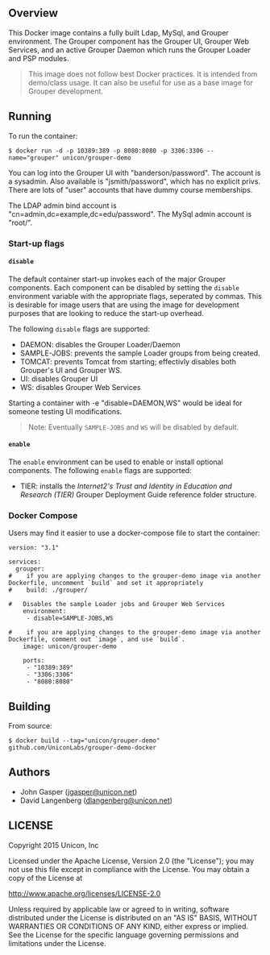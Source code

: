 ## Overview
This Docker image contains a fully built Ldap, MySql, and Grouper environment. The Grouper component has the Grouper UI, Grouper Web Services, and an active Grouper Daemon which runs the Grouper Loader and PSP modules.

> This image does not follow best Docker practices. It is intended from demo/class usage. It can also be useful for use as a base image for Grouper development.

## Running

To run the container:

```
$ docker run -d -p 10389:389 -p 8080:8080 -p 3306:3306 --name="grouper" unicon/grouper-demo
```

You can log into the Grouper UI with "banderson/password". The account is a sysadmin. Also available is "jsmith/password", which has no explicit privs. There are lots of "user" accounts that have dummy course memberships.

The LDAP admin bind account is "cn=admin,dc=example,dc=edu/password". The MySql admin account is "root/<nopassword>".

### Start-up flags

#### `disable`
The default container start-up invokes each of the major Grouper components. Each component can be disabled by setting the `disable` environment variable with the appropriate flags, seperated by commas. This is desirable for image users that are using the image for development purposes that are looking to reduce the start-up overhead.

The following `disable` flags are supported:

- DAEMON: disables the Grouper Loader/Daemon
- SAMPLE-JOBS: prevents the sample Loader groups from being created.
- TOMCAT: prevents Tomcat from starting; effectivly disables both Grouper's UI and Grouper WS.
- UI: disables Grouper UI
- WS: disables Grouper Web Services

Starting a container with -e "disable=DAEMON,WS" would be ideal for someone testing UI modifications.

> Note: Eventually `SAMPLE-JOBS` and `WS` will be disabled by default.

#### `enable`
The `enable` environment can be used to enable or install optional components. The following `enable` flags are supported:

- TIER: installs the *Internet2's Trust and Identity in Education and Research (TIER)* Grouper Deployment Guide reference folder structure.

### Docker Compose
Users may find it easier to use a docker-compose file to start the container:

```
version: "3.1"

services:
  grouper:
#    if you are applying changes to the grouper-demo image via another Dockerfile, uncomment `build` and set it appropriately
#    build: ./grouper/

#   Disables the sample Loader jobs and Grouper Web Services    
    environment:
     - disable=SAMPLE-JOBS,WS

#    if you are applying changes to the grouper-demo image via another Dockerfile, comment out `image`, and use `build`.
    image: unicon/grouper-demo

    ports:
     - "10389:389"
     - "3306:3306"
     - "8080:8080"
```

## Building

From source:

```
$ docker build --tag="unicon/grouper-demo" github.com/UniconLabs/grouper-demo-docker
```

## Authors

  * John Gasper (jgasper@unicon.net)
  * David Langenberg (dlangenberg@unicon.net)

## LICENSE

Copyright 2015 Unicon, Inc

Licensed under the Apache License, Version 2.0 (the "License");
you may not use this file except in compliance with the License.
You may obtain a copy of the License at

  http://www.apache.org/licenses/LICENSE-2.0

Unless required by applicable law or agreed to in writing, software
distributed under the License is distributed on an "AS IS" BASIS,
WITHOUT WARRANTIES OR CONDITIONS OF ANY KIND, either express or implied.
See the License for the specific language governing permissions and
limitations under the License.
